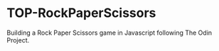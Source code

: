 # TOP-RockPaperScissors

Building a Rock Paper Scissors game in Javascript following The Odin Project.